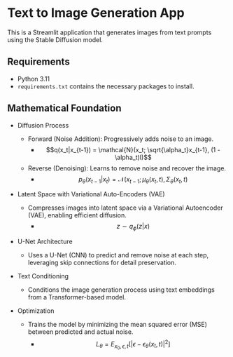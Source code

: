 # Text to Image Generation App

This is a Streamlit application that generates images from text prompts using the Stable Diffusion model.

## Requirements

- Python 3.11
- `requirements.txt` contains the necessary packages to install.

## Mathematical Foundation

- Diffusion Process
     - Forward (Noise Addition): Progressively adds noise to an image.
       - $$q(x_t|x_{t-1}) = \mathcal{N}(x_t; \sqrt{\alpha_t}x_{t-1}, (1 - \alpha_t)I)$$
     - Reverse (Denoising): Learns to remove noise and recover the image.
       - $$p_\theta(x_{t-1}|x_t) = \mathcal{N}(x_{t-1}; \mu_\theta(x_t, t), \Sigma_\theta(x_t, t)$$
         
- Latent Space with Variational Auto-Encoders (VAE)
  - Compresses images into latent space via a Variational Autoencoder (VAE), enabling efficient diffusion.
     - $$z \sim q_\phi(z|x)$$
       
- U-Net Architecture
   - Uses a U-Net (CNN) to predict and remove noise at each step, leveraging skip connections for detail preservation.
     
- Text Conditioning
   - Conditions the image generation process using text embeddings from a Transformer-based model.
 
- Optimization
   - Trains the model by minimizing the mean squared error (MSE) between predicted and actual noise.
     - $$L_\theta=E_{x_0, \epsilon, t} [\left |\epsilon - \epsilon_\theta(x_t, t)|^2 \right]$$
